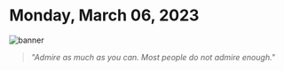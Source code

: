 # Monday, March 06, 2023
![banner](https://picsum.photos/seed/2023-March-06/500/200)
> _"Admire as much as you can. Most people do not admire enough."_
<!-- START doctoc generated TOC please keep comment here to allow auto update -->
<!-- DON'T EDIT THIS SECTION, INSTEAD RE-RUN doctoc TO UPDATE -->



<!-- END doctoc generated TOC please keep comment here to allow auto update -->

<!--- TODO: fill me out, if you have time today (above this line)--->
